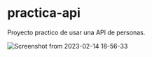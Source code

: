 # practica-api

Proyecto practico de usar una API de personas.

![Screenshot from 2023-02-14 18-56-33](https://user-images.githubusercontent.com/82120052/218890275-9b977cc1-583e-4130-a1cf-33ec603d714d.png)
